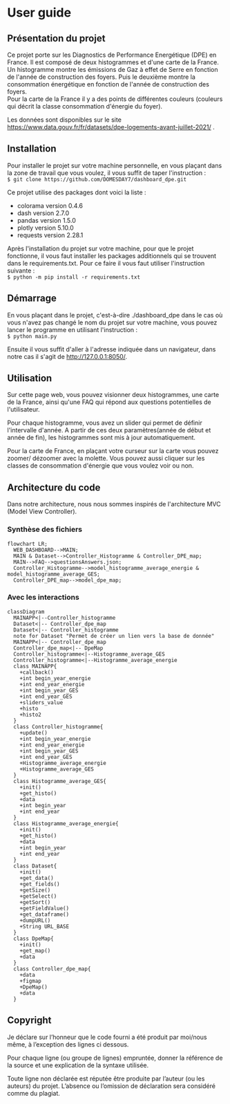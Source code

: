 # User guide
## Présentation du projet
Ce projet porte sur les Diagnostics de Performance Energétique (DPE) en France. Il est composé de deux histogrammes et d'une carte de la France.\
Un histogramme montre les émissions de Gaz à effet de Serre en fonction de l'année de construction des foyers. Puis le deuxième montre la consommation énergétique en fonction de l'année de construction des foyers.\
Pour la carte de la France il y a des points de différentes couleurs (couleurs qui décrit la classe consommation d'énergie du foyer).

Les données sont disponibles sur le site https://www.data.gouv.fr/fr/datasets/dpe-logements-avant-juillet-2021/ .

## Installation
Pour installer le projet sur votre machine personnelle, en vous plaçant dans la zone de travail que vous voulez, il vous suffit de taper l'instruction : \
`$ git clone https://github.com/DOMESDAY7/dashboard_dpe.git`

Ce projet utilise des packages dont voici la liste : 
+ colorama version 0.4.6
+ dash version 2.7.0
+ pandas version 1.5.0
+ plotly version 5.10.0
+ requests version 2.28.1

Après l'installation du projet sur votre machine, pour que le projet fonctionne, il vous faut installer les packages additionnels qui se trouvent dans le requirements.txt. Pour ce faire il vous faut utiliser l'instruction suivante : \
`$ python -m pip install -r requirements.txt`

## Démarrage
En vous plaçant dans le projet, c'est-à-dire ./dashboard_dpe dans le cas où vous n'avez pas changé le nom du projet sur votre machine, vous pouvez lancer le programme en utilisant l'instruction : \
`$ python main.py`

Ensuite il vous suffit d'aller à l'adresse indiquée dans un navigateur, dans notre cas il s'agit de http://127.0.0.1:8050/.

## Utilisation
Sur cette page web, vous pouvez visionner deux histogrammes, une carte de la France, ainsi qu'une FAQ qui répond aux questions potentielles de l'utilisateur. 

Pour chaque histogramme, vous avez un slider qui permet de définir l'intervalle d'année. A partir de ces deux paramètres(année de début et année de fin), les histogrammes sont mis à jour automatiquement. 

Pour la carte de France, en plaçant votre curseur sur la carte vous pouvez zoomer/ dézoomer avec la molette. Vous pouvez aussi cliquer sur les classes de consommation d'énergie que vous voulez voir ou non.

## Architecture du code
Dans notre architecture, nous nous sommes inspirés de l'architecture MVC (Model View Controller).
### Synthèse des fichiers
```mermaid
flowchart LR;
  WEB_DASHBOARD-->MAIN;
  MAIN & Dataset-->Controller_Histogramme & Controller_DPE_map;
  MAIN-->FAQ-->questionsAnswers.json;
  Controller_Histogramme-->model_histogramme_average_energie & model_histogramme_average_GES;
  Controller_DPE_map-->model_dpe_map;
```
### Avec les interactions
```mermaid
classDiagram
  MAINAPP<|--Controller_histogramme
  Dataset<|-- Controller_dpe_map
  Dataset<|-- Controller_histogramme
  note for Dataset "Permet de créer un lien vers la base de donnée"
  MAINAPP<|-- Controller_dpe_map
  Controller_dpe_map<|-- DpeMap
  Controller_histogramme<|--Histogramme_average_GES
  Controller_histogramme<|--Histogramme_average_energie
  class MAINAPP{
    +callback()
    +int begin_year_energie
    +int end_year_energie
    +int begin_year_GES
    +int end_year_GES
    +sliders_value
    +histo
    +histo2
  }
  class Controller_histogramme{
    +update()
    +int begin_year_energie
    +int end_year_energie
    +int begin_year_GES
    +int end_year_GES
    +Histogramme_average_energie
    +Histogramme_average_GES
  }
  class Histogramme_average_GES{
    +init()
    +get_histo()
    +data
    +int begin_year
    +int end_year
  }
  class Histogramme_average_energie{
    +init()
    +get_histo()
    +data
    +int begin_year
    +int end_year
  }
  class Dataset{
    +init()
    +get_data()
    +get_fields()
    +getSize()
    +getSelect()
    +getSort()
    +getFieldValue()
    +get_dataframe()
    +dumpURL()
    +String URL_BASE
  }
  class DpeMap{
    +init()
    +get_map()
    +data
  }
  class Controller_dpe_map{
    +data
    +figmap
    +DpeMap()
    +data
  }
```



## Copyright
Je déclare sur l’honneur que le code fourni a été produit par moi/nous même, à l’exception des lignes ci dessous.

Pour chaque ligne (ou groupe de lignes) empruntée, donner la référence de la source et une explication de la syntaxe utilisée.

Toute ligne non déclarée est réputée être produite par l’auteur (ou les auteurs) du projet. L’absence ou l’omission de déclaration sera considéré comme du plagiat.
